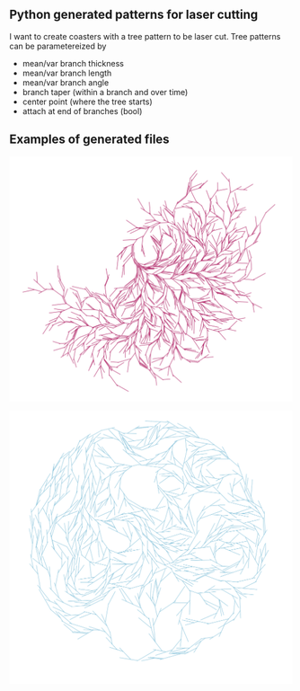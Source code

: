 ## Python generated patterns for laser cutting

I want to create coasters with a tree pattern to be laser cut. Tree patterns can be parametereized by

 * mean/var branch thickness
 * mean/var branch length
 * mean/var branch angle
 * branch taper (within a branch and over time)
 * center point (where the tree starts)
 * attach at end of branches (bool)

## Examples of generated files

![This was an early test that didn't run for very long](results/testA.png)

![I allowed this generator to run for 1 minute.](results/testB.png)